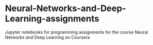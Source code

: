 # Neural-Networks-and-Deep-Learning-assignments
Jupyter notebooks for programming assignments for the course Neural Networks and Deep Learning on Coursera
